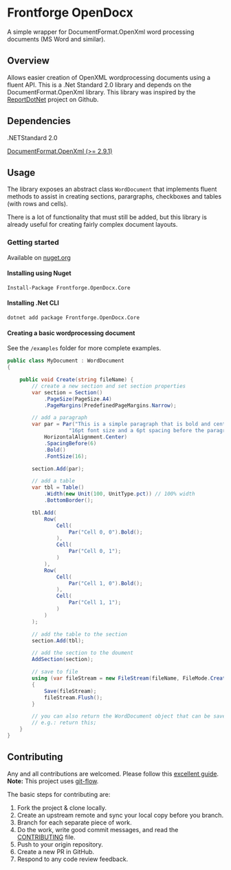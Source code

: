 # Frontforge OpenDocx
A simple wrapper for DocumentFormat.OpenXml word processing documents (MS Word and similar).

## Overview
Allows easier creation of OpenXML wordprocessing documents using a fluent API. This is a .Net Standard 2.0 library and depends on the DocumentFormat.OpenXml library. This library was inspired by the [ReportDotNet](https://github.com/mifopen/ReportDotNet) project on Github.

## Dependencies
.NETStandard 2.0

[DocumentFormat.OpenXml (>= 2.9.1)](https://www.nuget.org/packages/DocumentFormat.OpenXml/)

## Usage
The library exposes an abstract class `WordDocument` that implements fluent methods to assist in creating sections, parargraphs, checkboxes and tables (with rows and cells).

There is a lot of functionality that must still be added, but this library is already useful for creating fairly complex document layouts.

### Getting started
Available on [nuget.org](https://www.nuget.org/packages/Frontforge.OpenDocx.Core/)

#### Installing using Nuget
`Install-Package Frontforge.OpenDocx.Core`

#### Installing .Net CLI
`dotnet add package Frontforge.OpenDocx.Core`

#### Creating a basic wordprocessing document
See the `/examples` folder for more complete examples.

```c#
public class MyDocument : WordDocument 
{

    public void Create(string fileName) {
        // create a new section and set section properties
        var section = Section()
            .PageSize(PageSize.A4)
            .PageMargins(PredefinedPageMargins.Narrow);

        // add a paragraph
        var par = Par("This is a simple paragraph that is bold and center aligned with a " +
                    "16pt font size and a 6pt spacing before the paragraph.", 
            HorizontalAlignment.Center)
            .SpacingBefore(6)
            .Bold()
            .FontSize(16);

        section.Add(par);

        // add a table
        var tbl = Table()
            .Width(new Unit(100, UnitType.pct)) // 100% width
            .BottomBorder();

        tbl.Add(
            Row(
                Cell(
                    Par("Cell 0, 0").Bold();
                ), 
                Cell(
                    Par("Cell 0, 1");
                )
            ),
            Row(
                Cell(
                    Par("Cell 1, 0").Bold();
                ),
                Cell(
                    Par("Cell 1, 1");
                )
            )
        );

        // add the table to the section
        section.Add(tbl);

        // add the section to the doument
        AddSection(section);

        // save to file
        using (var fileStream = new FileStream(fileName, FileMode.Create))
        {
            Save(fileStream);
            fileStream.Flush();
        }

        // you can also return the WordDocument object that can be saved or streamed
        // e.g.: return this;
    }
}
```

## Contributing
Any and all contributions are welcomed. Please follow this [excellent guide](https://akrabat.com/the-beginners-guide-to-contributing-to-a-github-project/#summary). __Note:__ This project uses [git-flow](http://nvie.com/posts/a-successful-git-branching-model/). 

The basic steps for contributing are:
1. Fork the project & clone locally.
2. Create an upstream remote and sync your local copy before you branch.
3. Branch for each separate piece of work.
4. Do the work, write good commit messages, and read the [CONTRIBUTING](./CONTRIBUTING.md) file.
5. Push to your origin repository.
6. Create a new PR in GitHub.
7. Respond to any code review feedback.

